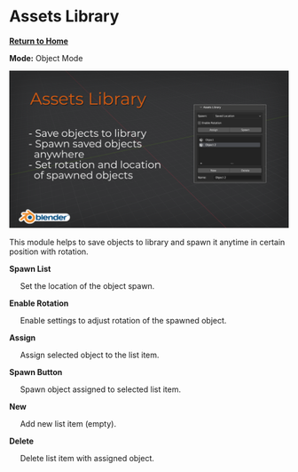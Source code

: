 # Assets Library

[**Return to Home**](README.md)

**Mode:** Object Mode

![Asset Library Cover](/media/assets_library.png)

This module helps to save objects to library and spawn it anytime in certain position with rotation.

**Spawn List**

&nbsp;&nbsp;&nbsp;&nbsp;&nbsp;Set the location of the object spawn.


**Enable Rotation**

&nbsp;&nbsp;&nbsp;&nbsp;&nbsp;Enable settings to adjust rotation of the spawned object.


**Assign**

&nbsp;&nbsp;&nbsp;&nbsp;&nbsp;Assign selected object to the list item.


**Spawn Button**

&nbsp;&nbsp;&nbsp;&nbsp;&nbsp;Spawn object assigned to selected list item.


**New**

&nbsp;&nbsp;&nbsp;&nbsp;&nbsp;Add new list item (empty).


**Delete**

&nbsp;&nbsp;&nbsp;&nbsp;&nbsp;Delete list item with assigned object.
